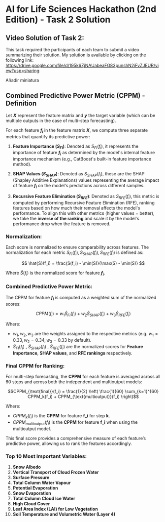 # AI for Life Sciences Hackathon (2nd Edition) - Task 2 Solution

## Video Solution of Task 2:
This task required the participants of each team to submit a video summarizing their solution. My solution is available by clicking on the following link: https://drive.google.com/file/d/195k6ZjNAUabeaFG83punshN2iFvZJEUR/view?usp=sharing

Añadir miniatura

## Combined Predictive Power Metric (CPPM) - Definition

Let **$X$** represent the feature matrix and **$y$** the target variable (which can be multiple outputs in the case of multi-step forecasting).

For each feature **$f_i$** in the feature matrix **$X$**, we compute three separate metrics that quantify its predictive power:

1. **Feature Importance ($S_{FI}$)**: Denoted as $S_{FI}(f_i)$, it represents the importance of feature **$f_i$** as determined by the model's internal feature importance mechanism (e.g., CatBoost's built-in feature importance method).

2. **SHAP Values ($S_{SHAP}$)**: Denoted as $S_{SHAP}(f_i)$, these are the SHAP (Shapley Additive Explanations) values representing the average impact of feature **$f_i$** on the model's predictions across different samples.

3. **Recursive Feature Elimination ($S_{RFE}$)**: Denoted as $S_{RFE}(f_i)$, this metric is computed by performing Recursive Feature Elimination (RFE), ranking features based on how much their removal affects the model's performance. To align this with other metrics (higher values = better), we take the **inverse of the ranking** and scale it by the model's performance drop when the feature is removed.

### Normalization:
Each score is normalized to ensure comparability across features. The normalization for each metric $S_{FI}(f_i), S_{SHAP}(f_i), S_{RFE}(f_i)$ is defined as:

$$
\hat{S}(f_i) = \frac{S(f_i) - \min(S)}{\max(S) - \min(S)}
$$

Where $\hat{S}(f_i)$ is the normalized score for feature **$f_i$**.

### Combined Predictive Power Metric:
The CPPM for feature **$f_i$** is computed as a weighted sum of the normalized scores:

$$
CPPM(f_i) = w_1 \hat{S}_ {FI}(f_i) + w_2 \hat{S}_ {SHAP}(f_i) + w_3 \hat{S}_{RFE}(f_i)
$$

Where:
- $w_1, w_2, w_3$ are the weights assigned to the respective metrics (e.g. $w_1 = 0.33, w_2 = 0.34, w_3 = 0.33$ by default).
- $\hat{S}_ {FI}(f_i)$ , $\hat{S}_ {SHAP}(f_i)$ , $\hat{S}_{RFE}(f_i)$ are the normalized scores for **Feature Importance**, **SHAP values**, and **RFE rankings** respectively.

### Final CPPM for Ranking:
For multi-step forecasting, the **CPPM** for each feature is averaged across all 60 steps and across both the independent and multioutput models:

$$CPPM_{\text{final}}(f_i) = \frac{1}{2} \left( \frac{1}{60} \sum_{k=1}^{60} CPPM_k(f_i) + CPPM_{\text{multioutput}}(f_i) \right)$$

Where:
- $CPPM_k(f_i)$ is the **CPPM** for feature **f_i** for step **k**.
- $CPPM_{\text{multioutput}}(f_i)$ is the **CPPM** for feature **f_i** when using the multioutput model.

This final score provides a comprehensive measure of each feature’s predictive power, allowing us to rank the features accordingly.


### Top 10 Most Important Variables:

1. **Snow Albedo**
2. **Vertical Transport of Cloud Frozen Water**
3. **Surface Pressure**
4. **Total Column Water Vapour**
5. **Potential Evaporation**
6. **Snow Evaporation**
7. **Total Column Cloud Ice Water**
8. **High Cloud Cover**
9. **Leaf Area Index (LAI) for Low Vegetation**
10. **Soil Temperature and Volumetric Water (Layer 4)**
